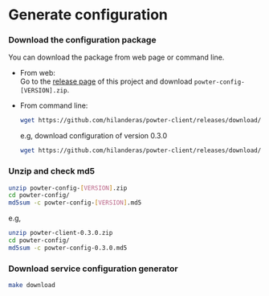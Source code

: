 # Generate configuration

### Download the configuration package
You can download the package from web page or command line.

* From web:  
    Go to the [release page](https://github.com/hilanderas/powter-client/releases) of this project and download `powter-config-[VERSION].zip`.

* From command line:  
    ```bash
    wget https://github.com/hilanderas/powter-client/releases/download/[VERSION]/powter-config-[VERSION].zip
    ```
    e.g, download configuration of version 0.3.0
    ```bash
    wget https://github.com/hilanderas/powter-client/releases/download/0.3.0/powter-config-0.3.0.zip
    ```

### Unzip and check md5
```bash
unzip powter-config-[VERSION].zip
cd powter-config/
md5sum -c powter-config-[VERSION].md5
```
e.g,
```bash
unzip powter-client-0.3.0.zip
cd powter-config/
md5sum -c powter-config-0.3.0.md5
```

### Download service configuration generator
```bash
make download 
```